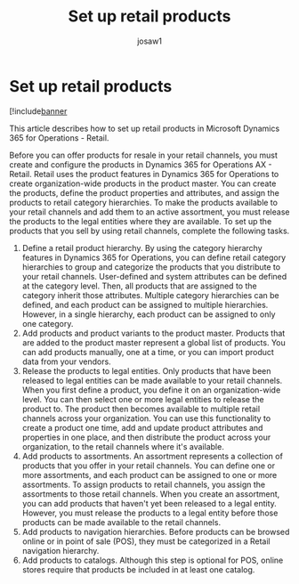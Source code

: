 ﻿---
# required metadata

title: Set up retail products
description: This article describes how to set up retail products in Microsoft Dynamics 365 for Operations - Retail.
author: josaw1
manager: AnnBe
ms.date: 04/04/2017
ms.topic: article
ms.prod: 
ms.service: Dynamics365Operations
ms.technology: 

# optional metadata

# ms.search.form: 
# ROBOTS: 
audience: Application User
# ms.devlang: 
# ms.reviewer: 2041
ms.search.scope: AX 7.0.0, Operations, Core
# ms.tgt_pltfrm: 
ms.custom: 16181
ms.assetid: b1b57734-1406-4ed6-8e28-21c705ee17e2
ms.search.region: global
ms.search.industry: Retail
ms.author: jeffbl
ms.search.validFrom: 2016-02-28
ms.dyn365.ops.version: AX 7.0.0

---

# Set up retail products

[!include[banner](includes/banner.md)


This article describes how to set up retail products in Microsoft Dynamics 365 for Operations - Retail.

Before you can offer products for resale in your retail channels, you must create and configure the products in Dynamics 365 for Operations AX - Retail. Retail uses the product features in Dynamics 365 for Operations to create organization-wide products in the product master. You can create the products, define the product properties and attributes, and assign the products to retail category hierarchies. To make the products available to your retail channels and add them to an active assortment, you must release the products to the legal entities where they are available. To set up the products that you sell by using retail channels, complete the following tasks.

1.  Define a retail product hierarchy. By using the category hierarchy features in Dynamics 365 for Operations, you can define retail category hierarchies to group and categorize the products that you distribute to your retail channels. User-defined and system attributes can be defined at the category level. Then, all products that are assigned to the category inherit those attributes. Multiple category hierarchies can be defined, and each product can be assigned to multiple hierarchies. However, in a single hierarchy, each product can be assigned to only one category.
2.  Add products and product variants to the product master. Products that are added to the product master represent a global list of products. You can add products manually, one at a time, or you can import product data from your vendors.
3.  Release the products to legal entities. Only products that have been released to legal entities can be made available to your retail channels. When you first define a product, you define it on an organization-wide level. You can then select one or more legal entities to release the product to. The product then becomes available to multiple retail channels across your organization. You can use this functionality to create a product one time, add and update product attributes and properties in one place, and then distribute the product across your organization, to the retail channels where it's available.
4.  Add products to assortments. An assortment represents a collection of products that you offer in your retail channels. You can define one or more assortments, and each product can be assigned to one or more assortments. To assign products to retail channels, you assign the assortments to those retail channels. When you create an assortment, you can add products that haven't yet been released to a legal entity. However, you must release the products to a legal entity before those products can be made available to the retail channels.
5.  Add products to navigation hierarchies. Before products can be browsed online or in point of sale (POS), they must be categorized in a Retail navigation hierarchy.
6.  Add products to catalogs. Although this step is optional for POS, online stores require that products be included in at least one catalog.



